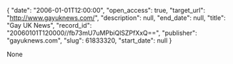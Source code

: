 {
  "date": "2006-01-01T12:00:00", 
  "open_access": true, 
  "target_url": "http://www.gayuknews.com/", 
  "description": null, 
  "end_date": null, 
  "title": "Gay UK News", 
  "record_id": "20060101T120000//fb73mU7uMPbiQlSZPfXxQ==", 
  "publisher": "gayuknews.com", 
  "slug": 61833320, 
  "start_date": null
}

None
